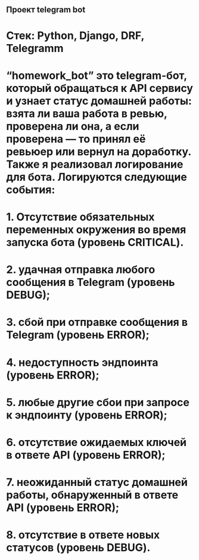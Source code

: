 ## Проект telegram bot
# Стек: Python, Django, DRF, Telegramm
# “homework_bot” это telegram-бот, который обращаться к API сервису и узнает статус домашней работы: взята ли ваша работа в ревью, проверена ли она, а если проверена — то принял её ревьюер или вернул на доработку. Также я реализовал логирование для бота. Логируются следующие события:
# 1.	Отсутствие обязательных переменных окружения во время запуска бота (уровень CRITICAL).
# 2.	удачная отправка любого сообщения в Telegram (уровень DEBUG);
# 3.	сбой при отправке сообщения в Telegram (уровень ERROR);
# 4.	недоступность эндпоинта (уровень ERROR);
# 5.	любые другие сбои при запросе к эндпоинту (уровень ERROR);
# 6.	отсутствие ожидаемых ключей в ответе API (уровень ERROR);
# 7.	неожиданный статус домашней работы, обнаруженный в ответе API (уровень ERROR);
# 8.	отсутствие в ответе новых статусов (уровень DEBUG).

